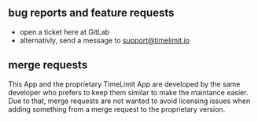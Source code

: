## bug reports and feature requests

- open a ticket here at GitLab
- alternativly, send a message to support@timelimit.io

## merge requests

This App and the proprietary TimeLimit App are developed by the same developer who prefers to keep them similar to make the maintance easier.
Due to that, merge requests are not wanted to avoid licensing issues when adding something from a merge request to the proprietary version.